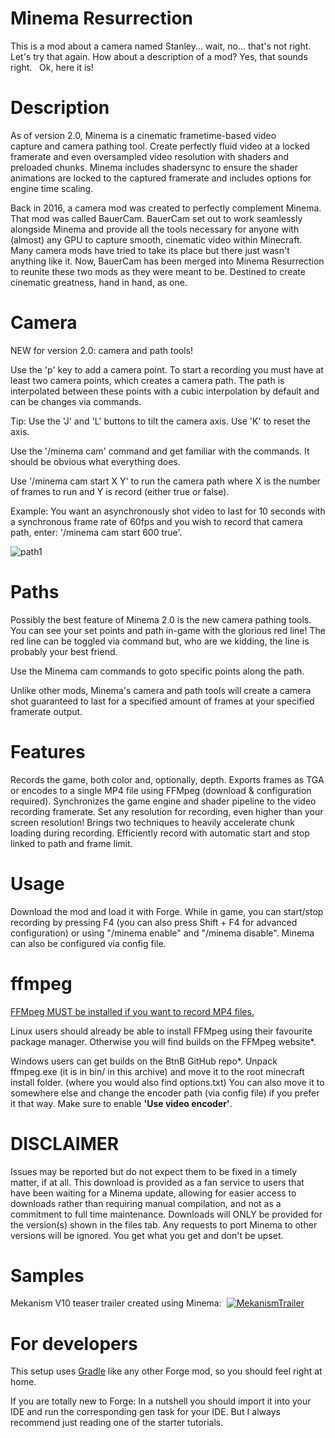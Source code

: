 Minema Resurrection
======

This is a mod about a camera named Stanley... wait, no... that's not right.
Let's try that again. How about a description of a mod?
Yes, that sounds right.
 
Ok, here it is!

Description
======

As of version 2.0, Minema is a cinematic frametime-based video capture and camera pathing tool. Create perfectly fluid video at a locked framerate and even oversampled video resolution with shaders and preloaded chunks. Minema includes shadersync to ensure the shader animations are locked to the captured framerate and includes options for engine time scaling.

Back in 2016, a camera mod was created to perfectly complement Minema. That mod was called BauerCam. BauerCam set out to work seamlessly alongside Minema and provide all the tools necessary for anyone with (almost) any GPU to capture smooth, cinematic video within Minecraft. Many camera mods have tried to take its place but there just wasn't anything like it. Now, BauerCam has been merged into Minema Resurrection to reunite these two mods as they were meant to be. Destined to create cinematic greatness, hand in hand, as one.

Camera
======

NEW for version 2.0: camera and path tools!

Use the 'p' key to add a camera point. To start a recording you must have at least two camera points, which creates a camera path. The path is interpolated between these points with a cubic interpolation by default and can be changes via commands.

Tip: Use the 'J' and 'L' buttons to tilt the camera axis. Use 'K' to reset the axis.

Use the '/minema cam' command and get familiar with the commands. It should be obvious what everything does.

Use '/minema cam start X Y' to run the camera path where X is the number of frames to run and Y is record (either true or false).

Example: You want an asynchronously shot video to last for 10 seconds with a synchronous frame rate of 60fps and you wish to record that camera path, enter: '/minema cam start 600 true'.

![path1](https://i.imgur.com/e95UNPw.png)

Paths
======

Possibly the best feature of Minema 2.0 is the new camera pathing tools. You can see your set points and path in-game with the glorious red line! The red line can be toggled via command but, who are we kidding, the line is probably your best friend.

Use the Minema cam commands to goto specific points along the path.

Unlike other mods, Minema's camera and path tools will create a camera shot guaranteed to last for a specified amount of frames at your specified framerate output.

Features
======

Records the game, both color and, optionally, depth.
Exports frames as TGA or encodes to a single MP4 file using FFMpeg (download & configuration required).
Synchronizes the game engine and shader pipeline to the video recording framerate.
Set any resolution for recording, even higher than your screen resolution!
Brings two techniques to heavily accelerate chunk loading during recording.
Efficiently record with automatic start and stop linked to path and frame limit.

Usage
======

Download the mod and load it with Forge. While in game, you can start/stop recording by pressing F4 (you can also press Shift + F4 for advanced configuration) or using "/minema enable" and "/minema disable". Minema can also be configured via config file.

ffmpeg
======

[FFMpeg MUST be installed if you want to record MP4 files.](https://www.ffmpeg.org/download.html#build-linux)

Linux users should already be able to install FFMpeg using their favourite package manager. Otherwise you will find builds on the FFMpeg website*.

Windows users can get builds on the BtnB GitHub repo*. Unpack ffmpeg.exe (it is in bin/ in this archive) and move it to the root minecraft install folder. (where you would also find options.txt) You can also move it to somewhere else and change the encoder path (via config file) if you prefer it that way. Make sure to enable **'Use video encoder'**.

DISCLAIMER
======

Issues may be reported but do not expect them to be fixed in a timely matter, if at all. This download is provided as a fan service to users that have been waiting for a Minema update, allowing for easier access to downloads rather than requiring manual compilation, and not as a commitment to full time maintenance. Downloads will ONLY be provided for the version(s) shown in the files tab. Any requests to port Minema to other versions will be ignored. You get what you get and don't be upset.

Samples
======

Mekanism V10 teaser trailer created using Minema: 
[![MekanismTrailer](https://i.imgur.com/RMGrZo4.png)](https://youtu.be/sJVO6Gh7rmE)


For developers
======

This setup uses [Gradle](https://gradle.org/) like any other Forge mod, so you should feel right at home.

If you are totally new to Forge: In a nutshell you should import it into your IDE and run the corresponding gen task for your IDE. But I always recommend just reading one of the starter tutorials.

